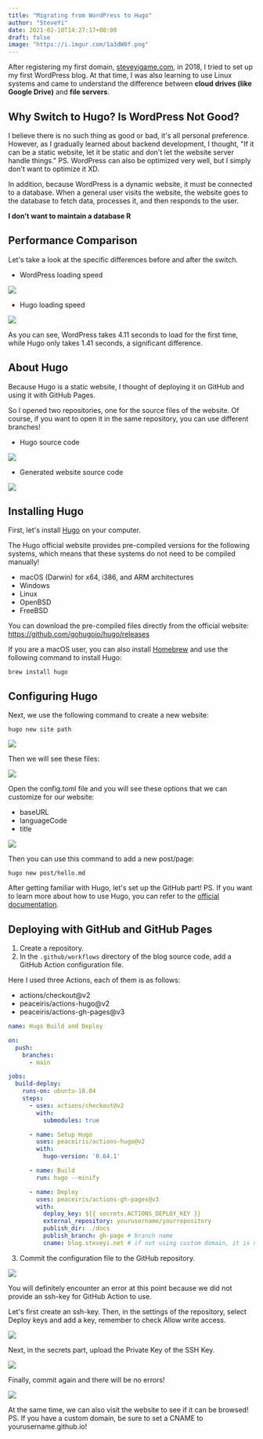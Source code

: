 ```yaml
---
title: "Migrating from WordPress to Hugo"
author: "SteveYi"
date: 2021-02-10T14:27:17+08:00
draft: false
image: "https://i.imgur.com/1a3dW0f.png"
---
```


After registering my first domain, [steveyigame.com](https://whois.steveyi.net/whois/steveyigame.com), in 2018, I tried to set up my first WordPress blog. At that time, I was also learning to use Linux systems and came to understand the difference between **cloud drives (like Google Drive)** and **file servers**.

## Why Switch to Hugo? Is WordPress Not Good?

I believe there is no such thing as good or bad, it's all personal preference. However, as I gradually learned about backend development, I thought, "If it can be a static website, let it be static and don't let the website server handle things." PS. WordPress can also be optimized very well, but I simply don't want to optimize it XD.

In addition, because WordPress is a dynamic website, it must be connected to a database. When a general user visits the website, the website goes to the database to fetch data, processes it, and then responds to the user.

**I don't want to maintain a database R**

## Performance Comparison

Let's take a look at the specific differences before and after the switch.

- WordPress loading speed

![](https://i.imgur.com/sNBNllD.jpg) 

- Hugo loading speed

![](https://i.imgur.com/SxthIX9.png)

As you can see, WordPress takes 4.11 seconds to load for the first time, while Hugo only takes 1.41 seconds, a significant difference.

## About Hugo

Because Hugo is a static website, I thought of deploying it on GitHub and using it with GitHub Pages.

So I opened two repositories, one for the source files of the website. Of course, if you want to open it in the same repository, you can use different branches!

- Hugo source code

![](https://i.imgur.com/Ip6SEwt.png)

- Generated website source code

![](https://i.imgur.com/ELvsgUd.png)

## Installing Hugo

First, let's install [Hugo](https://gohugo.io/) on your computer.

The Hugo official website provides pre-compiled versions for the following systems, which means that these systems do not need to be compiled manually!

- macOS (Darwin) for x64, i386, and ARM architectures
- Windows
- Linux
- OpenBSD
- FreeBSD

You can download the pre-compiled files directly from the official website: https://github.com/gohugoio/hugo/releases

If you are a macOS user, you can also install [Homebrew](https://brew.sh/) and use the following command to install Hugo:
```
brew install hugo
```

## Configuring Hugo

Next, we use the following command to create a new website:
```
hugo new site path
```
![](https://i.imgur.com/7zg789v.png)

Then we will see these files:

![](https://i.imgur.com/ELrRBZY.png)

Open the config.toml file and you will see these options that we can customize for our website:
* baseURL
* languageCode
* title

![](https://i.imgur.com/x0zfGWq.png)

Then you can use this command to add a new post/page:
```
hugo new post/hello.md
```

After getting familiar with Hugo, let's set up the GitHub part! PS. If you want to learn more about how to use Hugo, you can refer to the [official documentation](https://gohugo.io/getting-started/quick-start/).

## Deploying with GitHub and GitHub Pages

1. Create a repository.
2. In the `.github/workflows` directory of the blog source code, add a GitHub Action configuration file.

Here I used three Actions, each of them is as follows:
- actions/checkout@v2
- peaceiris/actions-hugo@v2
- peaceiris/actions-gh-pages@v3

```yaml
name: Hugo Build and Deploy

on:
  push:
    branches:
      - main

jobs:
  build-deploy:
    runs-on: ubuntu-18.04
    steps:
      - uses: actions/checkout@v2
        with:
          submodules: true

      - name: Setup Hugo
        uses: peaceiris/actions-hugo@v2
        with:
          hugo-version: '0.64.1'

      - name: Build
        run: hugo --minify

      - name: Deploy
        uses: peaceiris/actions-gh-pages@v3
        with:
          deploy_key: ${{ secrets.ACTIONS_DEPLOY_KEY }}
          external_repository: yourusername/yourrepository
          publish_dir: ./docs
          publish_branch: gh-page # branch name
          cname: blog.steveyi.net # if not using custom domain, it is not necessary
```

3. Commit the configuration file to the GitHub repository.

![](https://i.imgur.com/TV5iCDF.png)

You will definitely encounter an error at this point because we did not provide an ssh-key for GitHub Action to use.

Let's first create an ssh-key. Then, in the settings of the repository, select Deploy keys and add a key, remember to check Allow write access.

![](https://i.imgur.com/QJ0PqtO.png)

Next, in the secrets part, upload the Private Key of the SSH Key.

![](https://i.imgur.com/7GbNJ2m.png)

Finally, commit again and there will be no errors!

![](https://i.imgur.com/fJiQvwT.png)

At the same time, we can also visit the website to see if it can be browsed! PS. If you have a custom domain, be sure to set a CNAME to yourusername.github.io!
